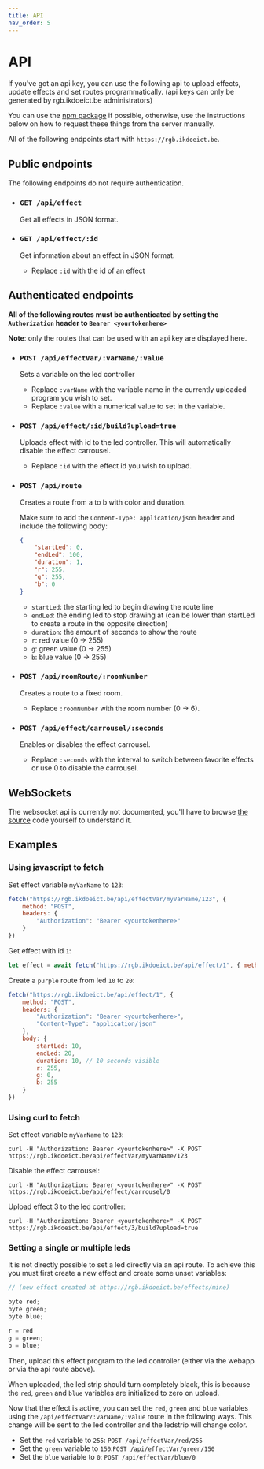 ```yaml
---
title: API
nav_order: 5
---
```


# API

If you've got an api key, you can use the following api to upload effects, update effects and set routes programmatically.
(api keys can only be generated by rgb.ikdoeict.be administrators)

You can use the [npm package](http://npmjs.com/package/rgb-navigation-api) if possible, otherwise, use the instructions below on how to request these things from the server manually.

All of the following endpoints start with `https://rgb.ikdoeict.be`.

## Public endpoints

The following endpoints do not require authentication.

- ### `GET /api/effect`

    Get all effects in JSON format.

- ### `GET /api/effect/:id`

    Get information about an effect in JSON format.

    - Replace `:id` with the id of an effect

## Authenticated endpoints

**All of the following routes must be authenticated by setting the `Authorization` header to `Bearer <yourtokenhere>`**

**Note**: only the routes that can be used with an api key are displayed here.


- ### `POST /api/effectVar/:varName/:value`

    Sets a variable on the led controller

    -   Replace `:varName` with the variable name in the currently uploaded program you wish to set.
    -   Replace `:value` with a numerical value to set in the variable.

- ### `POST /api/effect/:id/build?upload=true`

    Uploads effect with id to the led controller. This will automatically disable the effect carrousel.

    -   Replace `:id` with the effect id you wish to upload.

- ### `POST /api/route`

    Creates a route from a to b with color and duration.

    Make sure to add the `Content-Type: application/json` header and include the following body:

    ```json
    {
        "startLed": 0,
        "endLed": 100,
        "duration": 1,
        "r": 255,
        "g": 255,
        "b": 0
    }
    ```

    -   `startLed`: the starting led to begin drawing the route line
    -   `endLed`: the ending led to stop drawing at (can be lower than startLed to create a route in the opposite direction)
    -   `duration`: the amount of seconds to show the route
    -   `r`: red value (0 -> 255)
    -   `g`: green value (0 -> 255)
    -   `b`: blue value (0 -> 255)

- ### `POST /api/roomRoute/:roomNumber`

    Creates a route to a fixed room.

    -   Replace `:roomNumber` with the room number (0 -> 6).

- ### `POST /api/effect/carrousel/:seconds`

    Enables or disables the effect carrousel.

    -   Replace `:seconds` with the interval to switch between favorite effects or use 0 to disable the carrousel.

## WebSockets

The websocket api is currently not documented, you'll have to browse [the source](https://github.com/PollenCode/rgb-navigation/blob/master/client/src/pages/LiveOverview.tsx) code yourself to understand it.

## Examples

### Using javascript to fetch

Set effect variable `myVarName` to `123`:
```js
fetch("https://rgb.ikdoeict.be/api/effectVar/myVarName/123", { 
    method: "POST", 
    headers: { 
        "Authorization": "Bearer <yourtokenhere>" 
    } 
})
```

Get effect with id `1`:
```js
let effect = await fetch("https://rgb.ikdoeict.be/api/effect/1", { method: "GET" })
```

Create a `purple` route from led `10` to `20`:
```js
fetch("https://rgb.ikdoeict.be/api/effect/1", { 
    method: "POST", 
    headers: {
        "Authorization": "Bearer <yourtokenhere>",
        "Content-Type": "application/json"
    },
    body: {
        startLed: 10,
        endLed: 20,
        duration: 10, // 10 seconds visible
        r: 255,
        g: 0,
        b: 255
    }
})
```

### Using curl to fetch

Set effect variable `myVarName` to `123`:
```
curl -H "Authorization: Bearer <yourtokenhere>" -X POST https://rgb.ikdoeict.be/api/effectVar/myVarName/123
```

Disable the effect carrousel:
```
curl -H "Authorization: Bearer <yourtokenhere>" -X POST https://rgb.ikdoeict.be/api/effect/carrousel/0
```

Upload effect 3 to the led controller:
```
curl -H "Authorization: Bearer <yourtokenhere>" -X POST https://rgb.ikdoeict.be/api/effect/3/build?upload=true
```


### Setting a single or multiple leds

It is not directly possible to set a led directly via an api route. To achieve this you must first create a new effect and create some unset variables:

```c
// (new effect created at https://rgb.ikdoeict.be/effects/mine)

byte red;
byte green;
byte blue;

r = red
g = green;
b = blue;
```

Then, upload this effect program to the led controller (either via the webapp or via the api route above).

When uploaded, the led strip should turn completely black, this is because the `red`, `green` and `blue` variables are initialized to zero on upload.

Now that the effect is active, you can set the `red`, `green` and `blue` variables using the `/api/effectVar/:varName/:value` route in the following ways. This change will be sent to the led controller and the ledstrip will change color.

- Set the `red` variable to `255`: `POST /api/effectVar/red/255`
- Set the `green` variable to `150`:`POST /api/effectVar/green/150`
- Set the `blue` variable to `0`: `POST /api/effectVar/blue/0`
